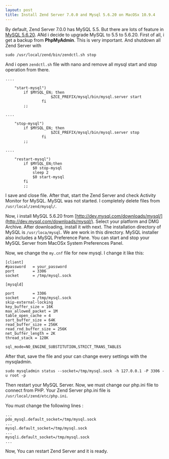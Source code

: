 ```yaml
---
layout: post
title: Install Zend Server 7.0.0 and Mysql 5.6.20 on MacOSx 10.9.4
---
```


By default, Zend Server 7.0.0 has MySQL 5.5. But there are lots of feature in [MySQL 5.6.20](http://dev.mysql.com/doc/relnotes/mysql/5.6/en/). ANd i decide to upgrade MySQL to 5.5 to 5.6.20. First of all, i get a backup from **PhpMyAdmin**. This is very important. And shutdown all Zend Server with 

```
sudo /usr/local/zend/bin/zendctl.sh stop
```

And i open `zendctl.sh` file with nano and remove all mysql start and stop operation from there.

```
....

    "start-mysql")
        if $MYSQL_EN; then
                    $ZCE_PREFIX/mysql/bin/mysql.server start
                fi
        ;;

....
        
    "stop-mysql")
        if $MYSQL_EN; then
                    $ZCE_PREFIX/mysql/bin/mysql.server stop
                fi
        ;;
        
....

    "restart-mysql")
        if $MYSQL_EN;then
            $0 stop-mysql
            sleep 2
            $0 start-mysql
        fi
        ;;

```

I save and close file. After that, start the Zend Server and check Activity Monitor for MySQL. MySQL was not started. I completely delete files from `/usr/local/zend/mysql/`. 

Now, i install MySQL 5.6.20 from [http://dev.mysql.com/downloads/mysql/](http://dev.mysql.com/downloads/mysql/). Select your platform and DMG Archive. After downloading, install it with next. The installation directory of MySQL is `/usr/loca/mysql`. We are work in this directory. MySQL installer also includes a MySQL Preference Pane. You can start and stop your MySQL Server from MacOSx System Preferences Panel. 

Now, we change the `my.cnf` file for new mysql. I change it like this: 

```
[client]
#password   = your_password
port        = 3306
socket      = /tmp/mysql.sock

[mysqld]

port        = 3306
socket      = /tmp/mysql.sock
skip-external-locking
key_buffer_size = 16K
max_allowed_packet = 1M
table_open_cache = 4
sort_buffer_size = 64K
read_buffer_size = 256K
read_rnd_buffer_size = 256K
net_buffer_length = 2K
thread_stack = 128K

sql_mode=NO_ENGINE_SUBSTITUTION,STRICT_TRANS_TABLES
```

After that, save the file and your can change every settings with the mysqladmin.

```
sudo mysqladmin status --socket=/tmp/mysql.sock -h 127.0.0.1 -P 3306 -u root -p
```

Then restart your MySQL Server. Now, we must change our php.ini file to connect from PHP. Your Zend Server php.ini file is `/usr/local/zend/etc/php.ini`. 

You must change the following lines : 

```
...
pdo_mysql.default_socket=/tmp/mysql.sock
...
mysql.default_socket=/tmp/mysql.sock
...
mysqli.default_socket=/tmp/mysql.sock
...
```

Now, You can restart Zend Server and  it is ready. 

